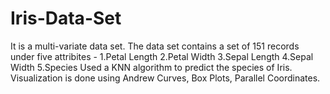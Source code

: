 # Iris-Data-Set
It is a multi-variate data set.
The data set contains a set of 151 records under five attribites - 
1.Petal Length
2.Petal Width
3.Sepal Length
4.Sepal Width
5.Species
Used a KNN algorithm to predict the species of Iris.
Visualization is done using Andrew Curves, Box Plots, Parallel Coordinates.

